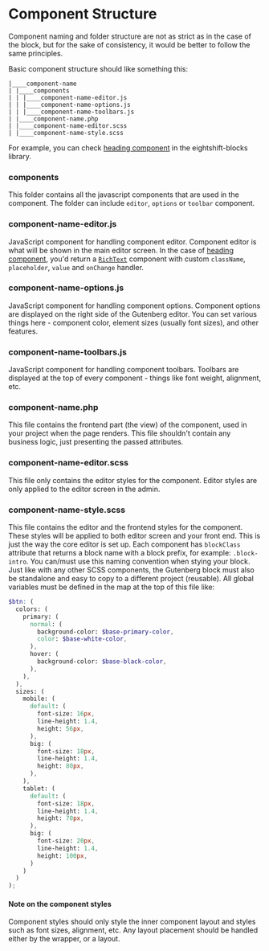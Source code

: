 # Component Structure

Component naming and folder structure are not as strict as in the case of the block, but for the sake of consistency, it would be better to follow the same principles.

Basic component structure should like something this:

```
|____component-name
| |____components
| | |____component-name-editor.js
| | |____component-name-options.js
| | |____component-name-toolbars.js
| |____component-name.php
| |____component-name-editor.scss
| |____component-name-style.scss
```

For example, you can check [heading component](https://github.com/infinum/eightshift-blocks/tree/develop/blocks/components/heading) in the eightshift-blocks library.

### components
This folder contains all the javascript components that are used in the component. The folder can include `editor`, `options` or `toolbar` component.

### component-name-editor.js
JavaScript component for handling component editor. Component editor is what will be shown in the main editor screen. In the case of [heading component](https://github.com/infinum/eightshift-blocks/tree/develop/blocks/components/heading), you'd return a [`RichText`](https://developer.wordpress.org/block-editor/developers/richtext/) component with custom `className`, `placeholder`, `value` and `onChange` handler. 

### component-name-options.js
JavaScript component for handling component options. Component options are displayed on the right side of the Gutenberg editor. You can set various things here - component color, element sizes (usually font sizes), and other features.

### component-name-toolbars.js
JavaScript component for handling component toolbars. Toolbars are displayed at the top of every component - things like font weight, alignment, etc.

### component-name.php
This file contains the frontend part (the view) of the component, used in your project when the page renders. This file shouldn't contain any business logic, just presenting the passed attributes.

### component-name-editor.scss
This file only contains the editor styles for the component. Editor styles are only applied to the editor screen in the admin.

### component-name-style.scss
This file contains the editor and the frontend styles for the component. These styles will be applied to both editor screen and your front end. This is just the way the core editor is set up. Each component has `blockClass` attribute that returns a block name with a block prefix, for example: `.block-intro`. You can/must use this naming convention when stying your block. Just like with any other SCSS components, the Gutenberg block must also be standalone and easy to copy to a different project (reusable). All global variables must be defined in the map at the top of this file like:

```scss
$btn: (
  colors: (
    primary: (
      normal: (
        background-color: $base-primary-color,
        color: $base-white-color,
      ),
      hover: (
        background-color: $base-black-color,
      ),
    ),
  ),
  sizes: (
    mobile: (
      default: (
        font-size: 16px,
        line-height: 1.4,
        height: 56px,
      ),
      big: (
        font-size: 18px,
        line-height: 1.4,
        height: 80px,
      ),
    ),
    tablet: (
      default: (
        font-size: 18px,
        line-height: 1.4,
        height: 70px,
      ),
      big: (
        font-size: 20px,
        line-height: 1.4,
        height: 100px,
      )
    )
  )
);
```

#### Note on the component styles

Component styles should only style the inner component layout and styles such as font sizes, alignment, etc. Any layout placement should be handled either by the wrapper, or a layout. 
